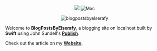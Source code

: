 <p align="center">
    <img src="https://img.shields.io/badge/Swift-5-orange.svg" />
    <img src="https://img.shields.io/badge/platforms-mac-brightgreen.svg?style=flat" alt="Mac"
     />
</p>

<p align="center">
<img src="https://i.imgur.com/SZ5rO8I.gif" alt="blogpostsbyelserafy">
</a>

Welcome to **BlogPostsByElserafy**, a blogging site on localhost built by **Swift** using John Sundell's [**Publish**](https://github.com/JohnSundell/Publish).

Check out the article on my [**Website**](https://ahmedelserafy7.github.io/posts/2021/09/counting-minutes).
